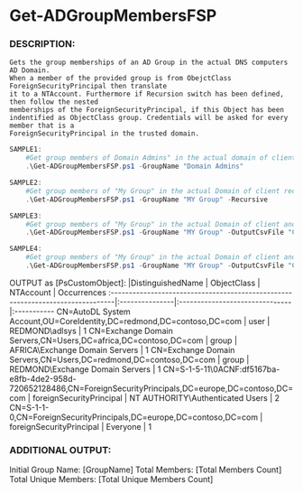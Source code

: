 # Get-ADGroupMembersFSP

### DESCRIPTION:
```
Gets the group memberships of an AD Group in the actual DNS computers AD Domain. 
When a member of the provided group is from ObejctClass ForeignSecurityPrincipal then translate
it to a NTAccount. Furthermore if Recursion switch has been defined, then follow the nested
memberships of the ForeignSecurityPrincipal, if this Object has been indentified as ObjectClass group. Credentials will be asked for every member that is a
ForeignSecurityPrincipal in the trusted domain.
```
```powershell
SAMPLE1:
    #Get group members of Domain Admins" in the actual domain of client
    .\Get-ADGroupMembersFSP.ps1 -GroupName "Domain Admins"

SAMPLE2:
    #Get group members of "My Group" in the actual Domain of client recursively 
    .\Get-ADGroupMembersFSP.ps1 -GroupName "MY Group" -Recursive

SAMPLE3:
    #Get group members of "My Group" in the actual Domain of client and export to CSV
    .\Get-ADGroupMembersFSP.ps1 -GroupName "MY Group" -OutputCsvFile "C:\path\to\output.csv"

SAMPLE4:
    #Get group members of "My Group" in the actual Domain of client and export to CSV with custom delimiter
    .\Get-ADGroupMembersFSP.ps1 -GroupName "MY Group" -OutputCsvFile "C:\path\to\output.csv" -CsvDelimiter ";"
```

OUTPUT as [PsCustomObject]:
|DistinguishedName                                                              | ObjectClass    | NTAccount | Occurrences
:-------------------------------------------------------------------------------|:---------------|:-------------------------------|:-----------
CN=AutoDL System Account,OU=CoreIdentity,DC=redmond,DC=contoso,DC=com           | user           | REDMOND\adlsys    | 1
CN=Exchange Domain Servers,CN=Users,DC=africa,DC=contoso,DC=com                 | group          | AFRICA\Exchange Domain Servers | 1
CN=Exchange Domain Servers,CN=Users,DC=redmond,DC=contoso,DC=com                | group          | REDMOND\Exchange Domain Servers | 1
CN=S-1-5-11\0ACNF:df5167ba-e8fb-4de2-958d-720652128486,CN=ForeignSecurityPrincipals,DC=europe,DC=contoso,DC=com | foreignSecurityPrincipal | NT AUTHORITY\Authenticated Users | 2
CN=S-1-1-0,CN=ForeignSecurityPrincipals,DC=europe,DC=contoso,DC=com             | foreignSecurityPrincipal | Everyone | 1

### ADDITIONAL OUTPUT:
Initial Group Name: [GroupName]
Total Members: [Total Members Count]
Total Unique Members: [Total Unique Members Count]
